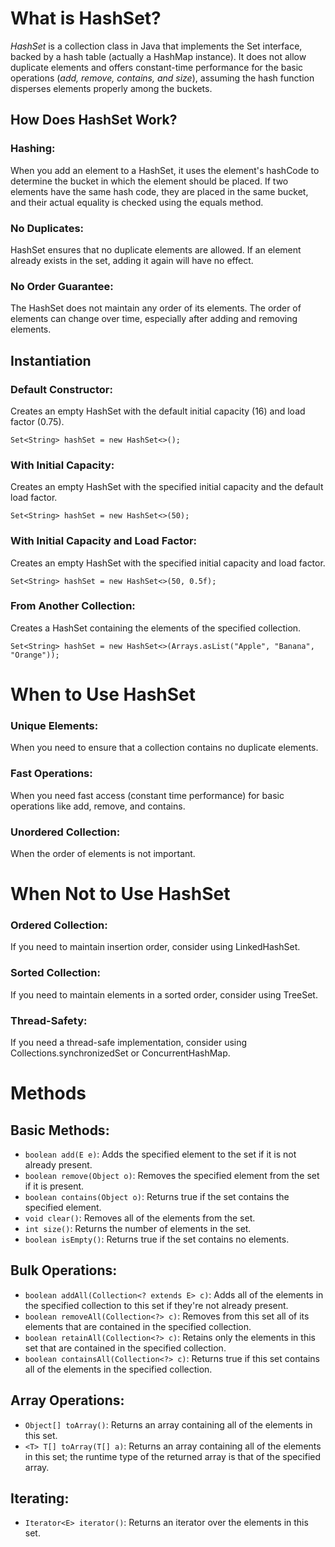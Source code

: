 # What is HashSet?
*HashSet* is a collection class in Java that implements the Set interface, backed by a hash table (actually a HashMap instance). It does not allow duplicate elements and offers constant-time performance for the basic operations (*add, remove, contains, and size*), assuming the hash function disperses elements properly among the buckets.

## How Does HashSet Work?
### Hashing: 
When you add an element to a HashSet, it uses the element's hashCode to determine the bucket in which the element should be placed. If two elements have the same hash code, they are placed in the same bucket, and their actual equality is checked using the equals method.
### No Duplicates: 
HashSet ensures that no duplicate elements are allowed. If an element already exists in the set, adding it again will have no effect.
### No Order Guarantee: 
The HashSet does not maintain any order of its elements. The order of elements can change over time, especially after adding and removing elements.

## Instantiation
### Default Constructor: 
Creates an empty HashSet with the default initial capacity (16) and load factor (0.75).
```
Set<String> hashSet = new HashSet<>();
```

### With Initial Capacity: 
Creates an empty HashSet with the specified initial capacity and the default load factor.
```
Set<String> hashSet = new HashSet<>(50);
```
### With Initial Capacity and Load Factor: 
Creates an empty HashSet with the specified initial capacity and load factor.
```
Set<String> hashSet = new HashSet<>(50, 0.5f);
```

### From Another Collection: 
Creates a HashSet containing the elements of the specified collection.
```
Set<String> hashSet = new HashSet<>(Arrays.asList("Apple", "Banana", "Orange"));
```

# When to Use HashSet
### Unique Elements: 
When you need to ensure that a collection contains no duplicate elements.
### Fast Operations: 
When you need fast access (constant time performance) for basic operations like add, remove, and contains.
### Unordered Collection: 
When the order of elements is not important.
# When Not to Use HashSet
### Ordered Collection: 
If you need to maintain insertion order, consider using LinkedHashSet.
### Sorted Collection: 
If you need to maintain elements in a sorted order, consider using TreeSet.
### Thread-Safety: 
If you need a thread-safe implementation, consider using Collections.synchronizedSet or ConcurrentHashMap.

# Methods
## Basic Methods:

- `boolean add(E e)`: Adds the specified element to the set if it is not already present.
- `boolean remove(Object o)`: Removes the specified element from the set if it is present.
- `boolean contains(Object o)`: Returns true if the set contains the specified element.
- `void clear()`: Removes all of the elements from the set.
- `int size()`: Returns the number of elements in the set.
- `boolean isEmpty()`: Returns true if the set contains no elements.

## Bulk Operations:

- `boolean addAll(Collection<? extends E> c)`: Adds all of the elements in the specified collection to this set if they're not already present.
- `boolean removeAll(Collection<?> c)`: Removes from this set all of its elements that are contained in the specified collection.
- `boolean retainAll(Collection<?> c)`: Retains only the elements in this set that are contained in the specified collection.
- `boolean containsAll(Collection<?> c)`: Returns true if this set contains all of the elements in the specified collection.

## Array Operations:

- `Object[] toArray()`: Returns an array containing all of the elements in this set.
- `<T> T[] toArray(T[] a)`: Returns an array containing all of the elements in this set; the runtime type of the returned array is that of the specified array.

## Iterating:

- `Iterator<E> iterator()`: Returns an iterator over the elements in this set.